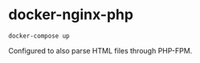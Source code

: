 # docker-nginx-php

 ```console
 docker-compose up
 ```

 Configured to also parse HTML files through PHP-FPM.
